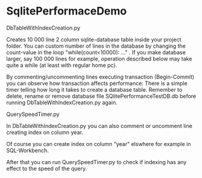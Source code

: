 # SqlitePerformaceDemo
DbTableWithIndexCreation.py

Creates 10 000 line 2 column sqlite-database table inside your project folder. 
You can custom number of lines in the database by changing the count-value in the loop "while(count<10000): ..." .
If you make database larger, say 100 000 lines for example, operation described below may take quite a while (at least with regular home pc). 

By commenting/uncommenting lines executing transaction (Begin-Commit) you can observe how transaction affects performance: 
There is a simple timer telling how long it takes to create a database table.
Remember to delete, rename or remove database file SQlitePerformanceTestDB.db before running DbTableWithIndexCreation.py again.

QuerySpeedTimer.py

In DbTableWithIndexCreation.py you can also comment or uncomment line creating index on column year.

Of course you can create index on column "year" elswhere for example in SQL-Workbench.

After that you can run QuerySpeedTimer.py to check if indexing has any effect to the speed of the query.

